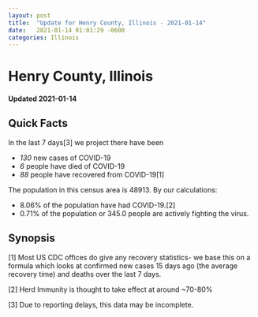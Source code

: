 ```yaml
---
layout: post
title:  "Update for Henry County, Illinois - 2021-01-14"
date:   2021-01-14 01:01:29 -0600
categories: Illinois
---
```


# Henry County, Illinois
#### Updated 2021-01-14

## Quick Facts

In the last 7 days[3] we project there have been
- *130* new cases of COVID-19
- *6* people have died of COVID-19
- *88* people have recovered from COVID-19[1]

The population in this census area is 48913. By our calculations:
- 8.06% of the population have had COVID-19.[2]
- 0.71% of the population or 345.0 people are actively fighting the virus.

## Synopsis




[1] Most US CDC offices do give any recovery statistics- we base this on a formula which looks at confirmed new cases
15 days ago (the average recovery time) and deaths over the last 7 days.

[2] Herd Immunity is thought to take effect at around ~70-80%

[3] Due to reporting delays, this data may be incomplete.
 
    